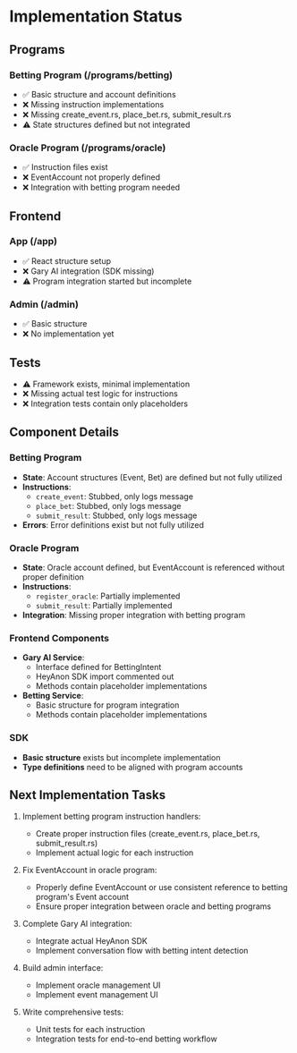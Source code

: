 # Implementation Status

## Programs

### Betting Program (/programs/betting)
- ✅ Basic structure and account definitions
- ❌ Missing instruction implementations
- ❌ Missing create_event.rs, place_bet.rs, submit_result.rs
- ⚠️ State structures defined but not integrated

### Oracle Program (/programs/oracle)  
- ✅ Instruction files exist
- ❌ EventAccount not properly defined
- ❌ Integration with betting program needed

## Frontend

### App (/app)
- ✅ React structure setup
- ❌ Gary AI integration (SDK missing)
- ⚠️ Program integration started but incomplete

### Admin (/admin)
- ✅ Basic structure
- ❌ No implementation yet

## Tests
- ⚠️ Framework exists, minimal implementation
- ❌ Missing actual test logic for instructions
- ❌ Integration tests contain only placeholders

## Component Details

### Betting Program
- **State**: Account structures (Event, Bet) are defined but not fully utilized
- **Instructions**: 
  - `create_event`: Stubbed, only logs message
  - `place_bet`: Stubbed, only logs message
  - `submit_result`: Stubbed, only logs message
- **Errors**: Error definitions exist but not fully utilized

### Oracle Program
- **State**: Oracle account defined, but EventAccount is referenced without proper definition
- **Instructions**:
  - `register_oracle`: Partially implemented
  - `submit_result`: Partially implemented
- **Integration**: Missing proper integration with betting program

### Frontend Components
- **Gary AI Service**: 
  - Interface defined for BettingIntent
  - HeyAnon SDK import commented out
  - Methods contain placeholder implementations
- **Betting Service**:
  - Basic structure for program integration
  - Methods contain placeholder implementations

### SDK
- **Basic structure** exists but incomplete implementation
- **Type definitions** need to be aligned with program accounts

## Next Implementation Tasks

1. Implement betting program instruction handlers:
   - Create proper instruction files (create_event.rs, place_bet.rs, submit_result.rs)
   - Implement actual logic for each instruction

2. Fix EventAccount in oracle program:
   - Properly define EventAccount or use consistent reference to betting program's Event account
   - Ensure proper integration between oracle and betting programs

3. Complete Gary AI integration:
   - Integrate actual HeyAnon SDK
   - Implement conversation flow with betting intent detection

4. Build admin interface:
   - Implement oracle management UI
   - Implement event management UI

5. Write comprehensive tests:
   - Unit tests for each instruction
   - Integration tests for end-to-end betting workflow